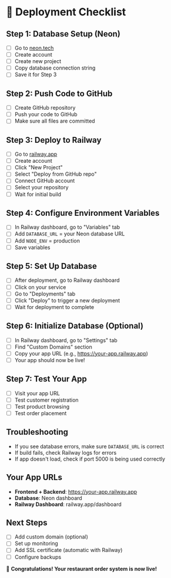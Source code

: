# 🚀 Deployment Checklist

## Step 1: Database Setup (Neon)
- [ ] Go to [neon.tech](https://neon.tech)
- [ ] Create account
- [ ] Create new project
- [ ] Copy database connection string
- [ ] Save it for Step 3

## Step 2: Push Code to GitHub
- [ ] Create GitHub repository
- [ ] Push your code to GitHub
- [ ] Make sure all files are committed

## Step 3: Deploy to Railway
- [ ] Go to [railway.app](https://railway.app)
- [ ] Create account
- [ ] Click "New Project"
- [ ] Select "Deploy from GitHub repo"
- [ ] Connect GitHub account
- [ ] Select your repository
- [ ] Wait for initial build

## Step 4: Configure Environment Variables
- [ ] In Railway dashboard, go to "Variables" tab
- [ ] Add `DATABASE_URL` = your Neon database URL
- [ ] Add `NODE_ENV` = production
- [ ] Save variables

## Step 5: Set Up Database
- [ ] After deployment, go to Railway dashboard
- [ ] Click on your service
- [ ] Go to "Deployments" tab
- [ ] Click "Deploy" to trigger a new deployment
- [ ] Wait for deployment to complete

## Step 6: Initialize Database (Optional)
- [ ] In Railway dashboard, go to "Settings" tab
- [ ] Find "Custom Domains" section
- [ ] Copy your app URL (e.g., https://your-app.railway.app)
- [ ] Your app should now be live!

## Step 7: Test Your App
- [ ] Visit your app URL
- [ ] Test customer registration
- [ ] Test product browsing
- [ ] Test order placement

## Troubleshooting
- If you see database errors, make sure `DATABASE_URL` is correct
- If build fails, check Railway logs for errors
- If app doesn't load, check if port 5000 is being used correctly

## Your App URLs
- **Frontend + Backend**: https://your-app.railway.app
- **Database**: Neon dashboard
- **Railway Dashboard**: railway.app/dashboard

## Next Steps
- [ ] Add custom domain (optional)
- [ ] Set up monitoring
- [ ] Add SSL certificate (automatic with Railway)
- [ ] Configure backups

🎉 **Congratulations! Your restaurant order system is now live!** 